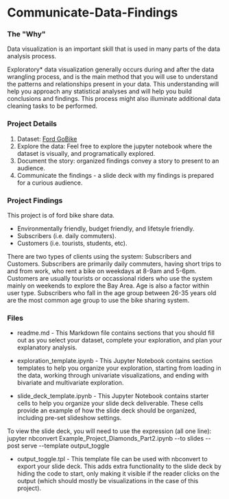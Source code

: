 # Communicate-Data-Findings

### The "Why"
Data visualization is an important skill that is used in many parts of the data analysis process. 

Exploratory* data visualization generally occurs during and after the data wrangling process, and is the main method that you will use to understand the patterns and relationships present in your data. This understanding will help you approach any statistical analyses and will help you build conclusions and findings. This process might also illuminate additional data cleaning tasks to be performed. 


### Project Details

1. Dataset: [Ford GoBike](https://www.fordgobike.com/system-data)
2. Explore the data: Feel free to explore the jupyter notebook where the dataset is visually, and programatically explored. 
3. Document the story: organized findings convey a story to present to an audience.
4. Communicate the findings - a slide deck with my findings is prepared for a curious audience.

### Project Findings
This project is of ford bike share data.

- Environmentally friendly, budget friendly, and lifetsyle friendly.
- Subscribers (i.e. daily commuters).
- Customers (i.e. tourists, students, etc).

There are two types of clients using the system: Subscribers and Customers. Subscribers are primarily daily commuters, having short trips to and from work, who rent a bike on weekdays at 8-9am and 5-6pm. Customers are usually tourists or occassional riders who use the system mainly on weekends to explore the Bay Area. Age is also a factor within user type. Subscribers who fall in the age group between 26-35 years old are the most common age group to use the bike sharing system.


### Files
- readme.md - This Markdown file contains sections that you should fill out as you select your dataset, complete your exploration, and plan your explanatory analysis. 

- exploration_template.ipynb - This Jupyter Notebook contains section templates to help you organize your exploration, starting from loading in the data, working through univariate visualizations, and ending with bivariate and multivariate exploration. 

- slide_deck_template.ipynb - This Jupyter Notebook contains starter cells to help you organize your slide deck deliverable. These cells provide an example of how the slide deck should be organized, including pre-set slideshow settings.

To view the slide deck, you will need to use the expression (all one line):
jupyter nbconvert Example_Project_Diamonds_Part2.ipynb --to slides --post serve --template output_toggle

- output_toggle.tpl - This template file can be used with nbconvert to export your slide deck. This adds extra functionality to the slide deck by hiding the code to start, only making it visible if the reader clicks on the output (which should mostly be visualizations in the case of this project). 

